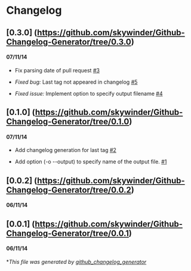 # Changelog

## [0.3.0] (https://github.com/skywinder/Github-Changelog-Generator/tree/0.3.0)
#### 07/11/14
- Fix parsing date of pull request [\#3](https://github.com/skywinder/Github-Changelog-Generator/pull/3)

- *Fixed bug:* Last tag not appeared in changelog [\#5](https://github.com/skywinder/Github-Changelog-Generator/issues/5)

- *Fixed issue:* Implement option to specify output filename [\#4](https://github.com/skywinder/Github-Changelog-Generator/issues/4)

## [0.1.0] (https://github.com/skywinder/Github-Changelog-Generator/tree/0.1.0)
#### 07/11/14
- Add changelog generation for last tag [\#2](https://github.com/skywinder/Github-Changelog-Generator/pull/2)

- Add option (-o --output) to specify name of the output file. [\#1](https://github.com/skywinder/Github-Changelog-Generator/pull/1)

## [0.0.2] (https://github.com/skywinder/Github-Changelog-Generator/tree/0.0.2)
#### 06/11/14
## [0.0.1] (https://github.com/skywinder/Github-Changelog-Generator/tree/0.0.1)
#### 06/11/14


**This file was generated by [github_changelog_generator](https://github.com/skywinder/Github-Changelog-Generator)*